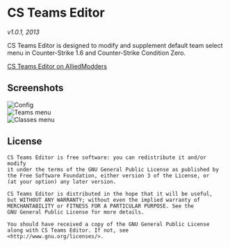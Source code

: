 # CS Teams Editor
*v1.0.1, 2013*

CS Teams Editor is designed to modify and supplement default team select menu in Counter-Strike 1.6 and Counter-Strike Condition Zero.

[CS Teams Editor on AlliedModders](https://forums.alliedmods.net/showthread.php?t=224906)

## Screenshots
![Config](https://dl.dropboxusercontent.com/u/85241429/CS%20Team%20Editor/CSTeamsEditor1.png)  
![Teams menu](https://dl.dropboxusercontent.com/u/85241429/CS%20Team%20Editor/CSTeamsEditor2.png)  
![Classes menu](https://dl.dropboxusercontent.com/u/85241429/CS%20Team%20Editor/CSTeamsEditor3.png)


## License
```
CS Teams Editor is free software: you can redistribute it and/or modify
it under the terms of the GNU General Public License as published by
the Free Software Foundation, either version 3 of the License, or
(at your option) any later version.

CS Teams Editor is distributed in the hope that it will be useful,
but WITHOUT ANY WARRANTY; without even the implied warranty of
MERCHANTABILITY or FITNESS FOR A PARTICULAR PURPOSE. See the
GNU General Public License for more details.

You should have received a copy of the GNU General Public License
along with CS Teams Editor. If not, see <http://www.gnu.org/licenses/>.
 ```
